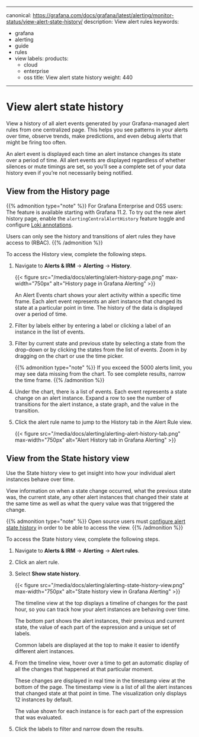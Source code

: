 -----

canonical: https://grafana.com/docs/grafana/latest/alerting/monitor-status/view-alert-state-history/
description: View alert rules
keywords:

- grafana
- alerting
- guide
- rules
- view
  labels:
  products:
  - cloud
  - enterprise
  - oss
    title: View alert state history
    weight: 440

-----

# View alert state history

View a history of all alert events generated by your Grafana-managed alert rules from one centralized page. This helps you see patterns in your alerts over time, observe trends, make predictions, and even debug alerts that might be firing too often.

An alert event is displayed each time an alert instance changes its state over a period of time. All alert events are displayed regardless of whether silences or mute timings are set, so you’ll see a complete set of your data history even if you’re not necessarily being notified.

## View from the History page

{{% admonition type="note" %}}
For Grafana Enterprise and OSS users:
The feature is available starting with Grafana 11.2.
To try out the new alert history page, enable the `alertingCentralAlertHistory` feature toggle and configure [Loki annotations](https://grafana.com/docs/grafana/\<GRAFANA_VERSION\>/alerting/set-up/configure-alert-state-history/).

Users can only see the history and transitions of alert rules they have access to (RBAC).
{{% /admonition %}}

To access the History view, complete the following steps.

1. Navigate to **Alerts & IRM** -\> **Alerting** -\> **History**.
   
   {{\< figure src="/media/docs/alerting/alert-history-page.png" max-width="750px" alt="History page in Grafana Alerting" \>}}
   
   An Alert Events chart shows your alert activity within a specific time frame. Each alert event represents an alert instance that changed its state at a particular point in time. The history of the data is displayed over a period of time.

2. Filter by labels either by entering a label or clicking a label of an instance in the list of events.

3. Filter by current state and previous state by selecting a state from the drop-down or by clicking the states from the list of events.
   Zoom in by dragging on the chart or use the time picker.
   
   {{% admonition type="note" %}}
   If you exceed the 5000 alerts limit, you may see data missing from the chart. To see complete results, narrow the time frame.
   {{% /admonition %}}

4. Under the chart, there is a list of events. Each event represents a state change on an alert instance. Expand a row to see the number of transitions for the alert instance, a state graph, and the value in the transition.

5. Click the alert rule name to jump to the History tab in the Alert Rule view.
   
   {{\< figure src="/media/docs/alerting/alerting-alert-history-tab.png" max-width="750px" alt="Alert History tab in Grafana Alerting" \>}}

## View from the State history view

Use the State history view to get insight into how your individual alert instances behave over time.

View information on when a state change occurred, what the previous state was, the current state, any other alert instances that changed their state at the same time as well as what the query value was that triggered the change.

{{% admonition type="note" %}}
Open source users must [configure alert state history](/docs/grafana/latest/alerting/set-up/configure-alert-state-history/) in order to be able to access the view.
{{% /admonition %}}

To access the State history view, complete the following steps.

1. Navigate to **Alerts & IRM** -\> **Alerting** -\> **Alert rules**.

2. Click an alert rule.

3. Select **Show state history**.
   
   {{\< figure src="/media/docs/alerting/alerting-state-history-view.png" max-width="750px" alt="State history view in Grafana Alerting" \>}}
   
   The timeline view at the top displays a timeline of changes for the past hour, so you can track how your alert instances are behaving over time.
   
   The bottom part shows the alert instances, their previous and current state, the value of each part of the expression and a unique set of labels.
   
   Common labels are displayed at the top to make it easier to identify different alert instances.

4. From the timeline view, hover over a time to get an automatic display of all the changes that happened at that particular moment.
   
   These changes are displayed in real time in the timestamp view at the bottom of the page. The timestamp view is a list of all the alert instances that changed state at that point in time. The visualization only displays 12 instances by default.
   
   The value shown for each instance is for each part of the expression that was evaluated.

5. Click the labels to filter and narrow down the results.

